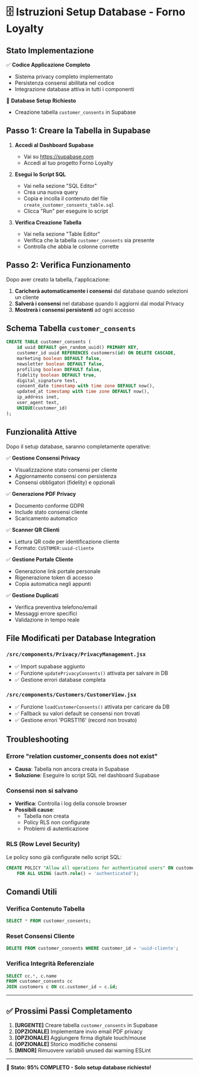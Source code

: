 # 🗄️ Istruzioni Setup Database - Forno Loyalty

## Stato Implementazione

✅ **Codice Applicazione Completo**
- Sistema privacy completo implementato
- Persistenza consensi abilitata nel codice
- Integrazione database attiva in tutti i componenti

🔄 **Database Setup Richiesto**
- Creazione tabella `customer_consents` in Supabase

## Passo 1: Creare la Tabella in Supabase

1. **Accedi al Dashboard Supabase**
   - Vai su https://supabase.com
   - Accedi al tuo progetto Forno Loyalty

2. **Esegui lo Script SQL**
   - Vai nella sezione "SQL Editor" 
   - Crea una nuova query
   - Copia e incolla il contenuto del file `create_customer_consents_table.sql`
   - Clicca "Run" per eseguire lo script

3. **Verifica Creazione Tabella**
   - Vai nella sezione "Table Editor"
   - Verifica che la tabella `customer_consents` sia presente
   - Controlla che abbia le colonne corrette

## Passo 2: Verifica Funzionamento

Dopo aver creato la tabella, l'applicazione:

1. **Caricherà automaticamente i consensi** dal database quando selezioni un cliente
2. **Salverà i consensi** nel database quando li aggiorni dal modal Privacy
3. **Mostrerà i consensi persistenti** ad ogni accesso

## Schema Tabella `customer_consents`

```sql
CREATE TABLE customer_consents (
    id uuid DEFAULT gen_random_uuid() PRIMARY KEY,
    customer_id uuid REFERENCES customers(id) ON DELETE CASCADE,
    marketing boolean DEFAULT false,
    newsletter boolean DEFAULT false,
    profiling boolean DEFAULT false,
    fidelity boolean DEFAULT true,
    digital_signature text,
    consent_date timestamp with time zone DEFAULT now(),
    updated_at timestamp with time zone DEFAULT now(),
    ip_address inet,
    user_agent text,
    UNIQUE(customer_id)
);
```

## Funzionalità Attive

Dopo il setup database, saranno completamente operative:

✅ **Gestione Consensi Privacy**
- Visualizzazione stato consensi per cliente
- Aggiornamento consensi con persistenza
- Consensi obbligatori (fidelity) e opzionali

✅ **Generazione PDF Privacy**
- Documento conforme GDPR
- Include stato consensi cliente
- Scaricamento automatico

✅ **Scanner QR Clienti**
- Lettura QR code per identificazione cliente
- Formato: `CUSTOMER:uuid-cliente`

✅ **Gestione Portale Cliente** 
- Generazione link portale personale
- Rigenerazione token di accesso
- Copia automatica negli appunti

✅ **Gestione Duplicati**
- Verifica preventiva telefono/email
- Messaggi errore specifici
- Validazione in tempo reale

## File Modificati per Database Integration

### `/src/components/Privacy/PrivacyManagement.jsx`
- ✅ Import supabase aggiunto
- ✅ Funzione `updatePrivacyConsents()` attivata per salvare in DB
- ✅ Gestione errori database completa

### `/src/components/Customers/CustomerView.jsx`
- ✅ Funzione `loadCustomerConsents()` attivata per caricare da DB
- ✅ Fallback su valori default se consensi non trovati
- ✅ Gestione errori 'PGRST116' (record non trovato)

## Troubleshooting

### Errore "relation customer_consents does not exist"
- **Causa**: Tabella non ancora creata in Supabase
- **Soluzione**: Eseguire lo script SQL nel dashboard Supabase

### Consensi non si salvano
- **Verifica**: Controlla i log della console browser
- **Possibili cause**: 
  - Tabella non creata
  - Policy RLS non configurate
  - Problemi di autenticazione

### RLS (Row Level Security)
Le policy sono già configurate nello script SQL:
```sql
CREATE POLICY "Allow all operations for authenticated users" ON customer_consents
    FOR ALL USING (auth.role() = 'authenticated');
```

## Comandi Utili

### Verifica Contenuto Tabella
```sql
SELECT * FROM customer_consents;
```

### Reset Consensi Cliente
```sql
DELETE FROM customer_consents WHERE customer_id = 'uuid-cliente';
```

### Verifica Integrità Referenziale
```sql
SELECT cc.*, c.name 
FROM customer_consents cc
JOIN customers c ON cc.customer_id = c.id;
```

---

## ✅ Prossimi Passi Completamento

1. **[URGENTE]** Creare tabella `customer_consents` in Supabase
2. **[OPZIONALE]** Implementare invio email PDF privacy
3. **[OPZIONALE]** Aggiungere firma digitale touch/mouse
4. **[OPZIONALE]** Storico modifiche consensi
5. **[MINOR]** Rimuovere variabili unused dai warning ESLint

---

**🎯 Stato: 95% COMPLETO - Solo setup database richiesto!**
